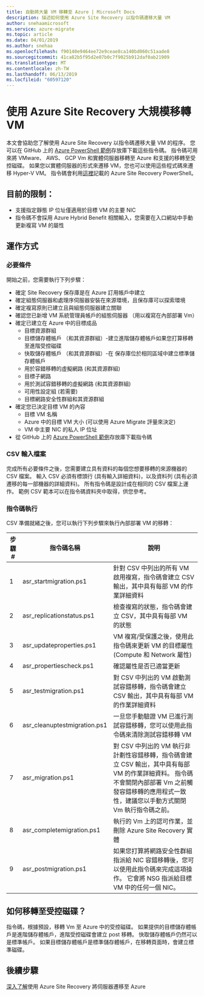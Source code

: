 ```yaml
---
title: 自動將大量 VM 移轉至 Azure | Microsoft Docs
description: 描述如何使用 Azure Site Recovery 以指令碼遷移大量 VM
author: snehaamicrosoft
ms.service: azure-migrate
ms.topic: article
ms.date: 04/01/2019
ms.author: snehaa
ms.openlocfilehash: f90140e9464ee72e9ceae8ca140bd060c51aade8
ms.sourcegitcommit: 41ca82b5f95d2e07b0c7f9025b912daf0ab21909
ms.translationtype: MT
ms.contentlocale: zh-TW
ms.lasthandoff: 06/13/2019
ms.locfileid: "60597120"
---
```

# <a name="scale-migration-of-vms-using-azure-site-recovery"></a>使用 Azure Site Recovery 大規模移轉 VM

本文會協助您了解使用 Azure Site Recovery 以指令碼遷移大量 VM 的程序。 您可以在 GitHub 上的 [Azure PowerShell 範例](https://github.com/Azure/azure-docs-powershell-samples/tree/master/azure-migrate/migrate-at-scale-with-site-recovery)存放庫下載這些指令碼。 指令碼可用來將 VMware、 AWS、 GCP Vm 和實體伺服器移轉至 Azure 和支援的移轉至受控磁碟。 如果您以實體伺服器的形式來遷移 VM，您也可以使用這些程式碼來遷移 Hyper-V VM。 指令碼會利用[這裡](https://docs.microsoft.com/azure/site-recovery/vmware-azure-disaster-recovery-powershell)記載的 Azure Site Recovery PowerShell。

## <a name="current-limitations"></a>目前的限制：
- 支援指定靜態 IP 位址僅適用於目標 VM 的主要 NIC
- 指令碼不會採用 Azure Hybrid Benefit 相關輸入，您需要在入口網站中手動更新複寫 VM 的屬性

## <a name="how-does-it-work"></a>運作方式

### <a name="prerequisites"></a>必要條件
開始之前，您需要執行下列步驟：
- 確定 Site Recovery 保存庫是在 Azure 訂用帳戶中建立
- 確定組態伺服器和處理序伺服器安裝在來源環境，且保存庫可以探索環境
- 確定複寫原則已建立且與組態伺服器建立關聯
- 確認您已新增 VM 系統管理員帳戶的組態伺服器 （用以複寫在內部部署 Vm）
- 確定已建立在 Azure 中的目標成品
    - 目標資源群組
    - 目標儲存體帳戶 （和其資源群組）-建立進階儲存體帳戶如果您打算移轉至進階受控磁碟
    - 快取儲存體帳戶 （和其資源群組）-在 保存庫位於相同區域中建立標準儲存體帳戶
    - 用於容錯移轉的虛擬網路 (和其資源群組)
    - 目標子網路
    - 用於測試容錯移轉的虛擬網路 (和其資源群組)
    - 可用性設定組 (若需要)
    - 目標網路安全性群組和其資源群組
- 確定您已決定目標 VM 的內容
    - 目標 VM 名稱
    - Azure 中的目標 VM 大小 (可以使用 Azure Migrate 評量來決定)
    - VM 中主要 NIC 的私人 IP 位址
- 從 GitHub 上的 [Azure PowerShell 範例](https://github.com/Azure/azure-docs-powershell-samples/tree/master/azure-migrate/migrate-at-scale-with-site-recovery)存放庫下載指令碼

### <a name="csv-input-file"></a>CSV 輸入檔案
完成所有必要條件之後，您需要建立具有資料的每個您想要移轉的來源機器的 CSV 檔案。 輸入 CSV 必須有標頭行 (具有輸入詳細資料)，以及資料列 (具有必須遷移的每一部機器的詳細資料)。 所有指令碼是設計成在相同的 CSV 檔案上運作。 範例 CSV 範本可以在指令碼資料夾中取得，供您參考。

### <a name="script-execution"></a>指令碼執行
CSV 準備就緒之後，您可以執行下列步驟來執行內部部署 VM 的移轉：

**步驟 #** | **指令碼名稱** | **說明**
--- | --- | ---
1 | asr_startmigration.ps1 | 針對 CSV 中列出的所有 VM 啟用複寫，指令碼會建立 CSV 輸出，其中具有每部 VM 的作業詳細資料
2 | asr_replicationstatus.ps1 | 檢查複寫的狀態，指令碼會建立 CSV，其中具有每部 VM 的狀態
3 | asr_updateproperties.ps1 | VM 複寫/受保護之後，使用此指令碼來更新 VM 的目標屬性 (Compute 和 Network 屬性)
4 | asr_propertiescheck.ps1 | 確認屬性是否已適當更新
5 | asr_testmigration.ps1 |  對 CSV 中列出的 VM 啟動測試容錯移轉，指令碼會建立 CSV 輸出，其中具有每部 VM 的作業詳細資料
6 | asr_cleanuptestmigration.ps1 | 一旦您手動驗證 VM 已進行測試容錯移轉，您可以使用此指令碼來清除測試容錯移轉 VM
7 | asr_migration.ps1 | 對 CSV 中列出的 VM 執行非計劃性容錯移轉，指令碼會建立 CSV 輸出，其中具有每部 VM 的作業詳細資料。 指令碼不會關閉內部部署 Vm 之前觸發容錯移轉的應用程式一致性，建議您以手動方式關閉 Vm 執行指令碼之前。
8 | asr_completemigration.ps1 | 執行的 Vm 上的認可作業，並刪除 Azure Site Recovery 實體
9 | asr_postmigration.ps1 | 如果您打算將網路安全性群組指派給 NIC 容錯移轉後，您可以使用此指令碼來完成這項操作。 它會將 NSG 指派給目標 VM 中的任何一個 NIC。

## <a name="how-to-migrate-to-managed-disks"></a>如何移轉至受控磁碟？
指令碼，根據預設，移轉 Vm 至 Azure 中的受控磁碟。 如果提供的目標儲存體帳戶是進階儲存體帳戶，進階受控磁碟會建立 post 移轉。 快取儲存體帳戶仍然可以是標準帳戶。 如果目標儲存體帳戶是標準儲存體帳戶，在移轉頁面時，會建立標準磁碟。 

## <a name="next-steps"></a>後續步驟

[深入了解](https://docs.microsoft.com/azure/site-recovery/migrate-tutorial-on-premises-azure)使用 Azure Site Recovery 將伺服器遷移至 Azure
